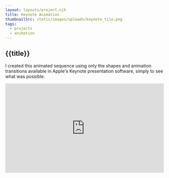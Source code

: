 ```yaml
---
layout: layouts/project.njk
title: Keynote Animation
thumbnailSrc: static/images/uploads/keynote_tile.png
tags:
  - projects
  - animation
---
```

## {{title}}

I created this animated sequence using only the shapes and animation transitions available in Apple's Keynote presentation software, simply to see what was possible.

<div style="position: relative; padding-bottom: 56.25%; padding-top: 25px height: 0;"><iframe style="position: absolute; top: 0; left: 0; width: 100%; height: 100%;" src="https://www.youtube.com/embed/X4q_b3V3CdQ" frameborder="0" allow="accelerometer; autoplay; encrypted-media; gyroscope; picture-in-picture" allowfullscreen></iframe></div>

